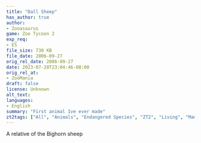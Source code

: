 ```yaml
---
title: "Dall Sheep"
has_author: true
author: 
- Zooasaurus
game: Zoo Tycoon 2
exp_req: 
- ES
file_size: 730 KB
file_date: 2006-09-27
orig_rel_date: 2006-09-27
date: 2023-07-20T23:04:46-08:00
orig_rel_at: 
- ZooMania
draft: false
license: Unknown
alt_text: 
languages:
- English
summary: "First animal Ive ever made"
zt2tags: ["All", "Animals", "Endangered Species", "ZT2", "Living", "Mammals", "North American", "Ungulates"]
---
```


A relative of the Bighorn sheep
